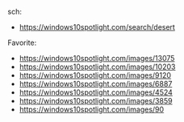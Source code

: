 sch:
- https://windows10spotlight.com/search/desert

Favorite:
- https://windows10spotlight.com/images/13075
- https://windows10spotlight.com/images/10203
- https://windows10spotlight.com/images/9120
- https://windows10spotlight.com/images/6887
- https://windows10spotlight.com/images/4524
- https://windows10spotlight.com/images/3859
- https://windows10spotlight.com/images/90
